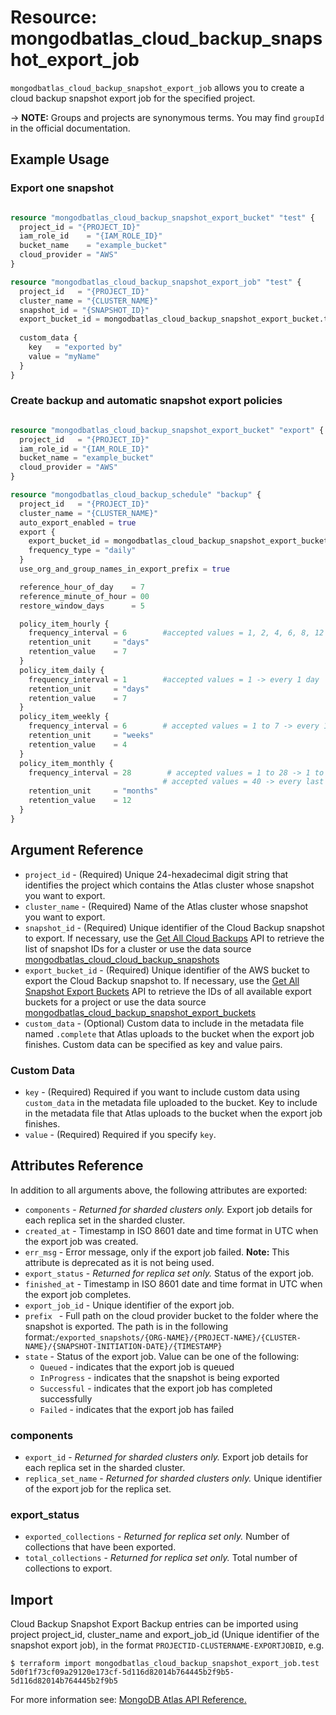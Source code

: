 # Resource: mongodbatlas_cloud_backup_snapshot_export_job

`mongodbatlas_cloud_backup_snapshot_export_job` allows you to create a cloud backup snapshot export job for the specified project. 


-> **NOTE:** Groups and projects are synonymous terms. You may find `groupId` in the official documentation.

## Example Usage

### Export one snapshot

```terraform

resource "mongodbatlas_cloud_backup_snapshot_export_bucket" "test" {
  project_id = "{PROJECT_ID}"
  iam_role_id    = "{IAM_ROLE_ID}"
  bucket_name    = "example_bucket"
  cloud_provider = "AWS"
}

resource "mongodbatlas_cloud_backup_snapshot_export_job" "test" {
  project_id   = "{PROJECT_ID}"
  cluster_name = "{CLUSTER_NAME}"
  snapshot_id = "{SNAPSHOT_ID}"
  export_bucket_id = mongodbatlas_cloud_backup_snapshot_export_bucket.test.export_bucket_id
  
  custom_data {
    key   = "exported by"
    value = "myName"
  }
}

```

### Create backup and automatic snapshot export policies

```terraform

resource "mongodbatlas_cloud_backup_snapshot_export_bucket" "export" {
  project_id   = "{PROJECT_ID}"
  iam_role_id = "{IAM_ROLE_ID}"
  bucket_name = "example_bucket"
  cloud_provider = "AWS"
}

resource "mongodbatlas_cloud_backup_schedule" "backup" {
  project_id   = "{PROJECT_ID}"
  cluster_name = "{CLUSTER_NAME}"
  auto_export_enabled = true
  export {
    export_bucket_id = mongodbatlas_cloud_backup_snapshot_export_bucket.export.export_bucket_id
    frequency_type = "daily"
  }
  use_org_and_group_names_in_export_prefix = true

  reference_hour_of_day    = 7
  reference_minute_of_hour = 00
  restore_window_days      = 5

  policy_item_hourly {
    frequency_interval = 6        #accepted values = 1, 2, 4, 6, 8, 12 -> every n hours
    retention_unit     = "days"
    retention_value    = 7
  }
  policy_item_daily {
    frequency_interval = 1        #accepted values = 1 -> every 1 day
    retention_unit     = "days"
    retention_value    = 7
  }
  policy_item_weekly {
    frequency_interval = 6        # accepted values = 1 to 7 -> every 1=Monday,2=Tuesday,3=Wednesday,4=Thursday,5=Friday,6=Saturday,7=Sunday day of the week
    retention_unit     = "weeks"
    retention_value    = 4
  }
  policy_item_monthly {
    frequency_interval = 28        # accepted values = 1 to 28 -> 1 to 28 every nth day of the month  
                                  # accepted values = 40 -> every last day of the month
    retention_unit     = "months"
    retention_value    = 12
  } 
}
```

## Argument Reference

* `project_id` - (Required) Unique 24-hexadecimal digit string that identifies the project which contains the Atlas cluster whose snapshot you want to export.
* `cluster_name` - (Required) Name of the Atlas cluster whose snapshot you want to export.
* `snapshot_id` - (Required) Unique identifier of the Cloud Backup snapshot to export. If necessary, use the [Get All Cloud Backups](https://docs.atlas.mongodb.com/reference/api/cloud-backup/backup/get-all-backups/) API to retrieve the list of snapshot IDs for a cluster or use the data source [mongodbatlas_cloud_cloud_backup_snapshots](https://registry.terraform.io/providers/mongodb/mongodbatlas/latest/docs/data-sources/cloud_backup_snapshots)
* `export_bucket_id` - (Required) Unique identifier of the AWS bucket to export the Cloud Backup snapshot to. If necessary, use the [Get All Snapshot Export Buckets](https://docs.atlas.mongodb.com/reference/api/cloud-backup/export/get-all-export-buckets/) API to retrieve the IDs of all available export buckets for a project or use the data source [mongodbatlas_cloud_backup_snapshot_export_buckets](https://registry.terraform.io/providers/mongodb/mongodbatlas/latest/docs/data-sources/backup_snapshot_export_buckets)
* `custom_data` - (Optional) Custom data to include in the metadata file named `.complete` that Atlas uploads to the bucket when the export job finishes. Custom data can be specified as key and value pairs.

### Custom Data
* `key` - (Required) Required if you want to include custom data using `custom_data` in the metadata file uploaded to the bucket. Key to include in the metadata file that Atlas uploads to the bucket when the export job finishes.
* `value` - (Required) Required if you specify `key`.



## Attributes Reference

In addition to all arguments above, the following attributes are exported:

* `components` - _Returned for sharded clusters only._ Export job details for each replica set in the sharded cluster.
* `created_at` - Timestamp in ISO 8601 date and time format in UTC when the export job was created.
* `err_msg` - Error message, only if the export job failed. **Note:** This attribute is deprecated as it is not being used.
* `export_status` - _Returned for replica set only._ Status of the export job.
* `finished_at` - Timestamp in ISO 8601 date and time format in UTC when the export job completes.
* `export_job_id` - Unique identifier of the export job.
* `prefix ` - Full path on the cloud provider bucket to the folder where the snapshot is exported. The path is in the following format:`/exported_snapshots/{ORG-NAME}/{PROJECT-NAME}/{CLUSTER-NAME}/{SNAPSHOT-INITIATION-DATE}/{TIMESTAMP}`
* `state` - Status of the export job. Value can be one of the following:
    * `Queued` - indicates that the export job is queued
    * `InProgress` - indicates that the snapshot is being exported
    * `Successful` - indicates that the export job has completed successfully
    * `Failed` - indicates that the export job has failed

### components
* `export_id` - _Returned for sharded clusters only._ Export job details for each replica set in the sharded cluster.
* `replica_set_name` - _Returned for sharded clusters only._ Unique identifier of the export job for the replica set.

### export_status
* `exported_collections` - _Returned for replica set only._ Number of collections that have been exported.
* `total_collections` - _Returned for replica set only._ Total number of collections to export.

## Import

Cloud Backup Snapshot Export Backup entries can be imported using project project_id, cluster_name and export_job_id (Unique identifier of the snapshot export job), in the format `PROJECTID-CLUSTERNAME-EXPORTJOBID`, e.g.

```
$ terraform import mongodbatlas_cloud_backup_snapshot_export_job.test 5d0f1f73cf09a29120e173cf-5d116d82014b764445b2f9b5-5d116d82014b764445b2f9b5
```

For more information see: [MongoDB Atlas API Reference.](https://docs.atlas.mongodb.com/reference/api/cloud-backup/export/create-one-export-job/)
